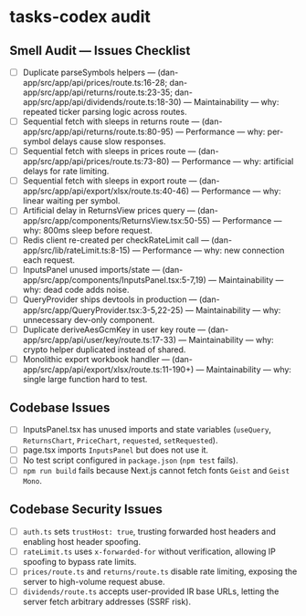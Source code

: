 # tasks-codex audit

## Smell Audit — Issues Checklist
- [ ] Duplicate parseSymbols helpers — (dan-app/src/app/api/prices/route.ts:16-28; dan-app/src/app/api/returns/route.ts:23-35; dan-app/src/app/api/dividends/route.ts:18-30) — Maintainability — why: repeated ticker parsing logic across routes.
- [ ] Sequential fetch with sleeps in returns route — (dan-app/src/app/api/returns/route.ts:80-95) — Performance — why: per-symbol delays cause slow responses.
- [ ] Sequential fetch with sleeps in prices route — (dan-app/src/app/api/prices/route.ts:73-80) — Performance — why: artificial delays for rate limiting.
- [ ] Sequential fetch with sleeps in export route — (dan-app/src/app/api/export/xlsx/route.ts:40-46) — Performance — why: linear waiting per symbol.
- [ ] Artificial delay in ReturnsView prices query — (dan-app/src/app/components/ReturnsView.tsx:50-55) — Performance — why: 800ms sleep before request.
- [ ] Redis client re-created per checkRateLimit call — (dan-app/src/lib/rateLimit.ts:8-15) — Performance — why: new connection each request.
- [ ] InputsPanel unused imports/state — (dan-app/src/app/components/InputsPanel.tsx:5-7,19) — Maintainability — why: dead code adds noise.
- [ ] QueryProvider ships devtools in production — (dan-app/src/app/QueryProvider.tsx:3-5,22-25) — Maintainability — why: unnecessary dev-only component.
- [ ] Duplicate deriveAesGcmKey in user key route — (dan-app/src/app/api/user/key/route.ts:17-33) — Maintainability — why: crypto helper duplicated instead of shared.
- [ ] Monolithic export workbook handler — (dan-app/src/app/api/export/xlsx/route.ts:11-190+) — Maintainability — why: single large function hard to test.

## Codebase Issues
- [ ] InputsPanel.tsx has unused imports and state variables (`useQuery`, `ReturnsChart`, `PriceChart`, `requested`, `setRequested`).
- [ ] page.tsx imports `InputsPanel` but does not use it.
- [ ] No test script configured in `package.json` (`npm test` fails).
- [ ] `npm run build` fails because Next.js cannot fetch fonts `Geist` and `Geist Mono`.

## Codebase Security Issues
- [ ] `auth.ts` sets `trustHost: true`, trusting forwarded host headers and enabling host header spoofing.
- [ ] `rateLimit.ts` uses `x-forwarded-for` without verification, allowing IP spoofing to bypass rate limits.
- [ ] `prices/route.ts` and `returns/route.ts` disable rate limiting, exposing the server to high-volume request abuse.
- [ ] `dividends/route.ts` accepts user-provided IR base URLs, letting the server fetch arbitrary addresses (SSRF risk).
